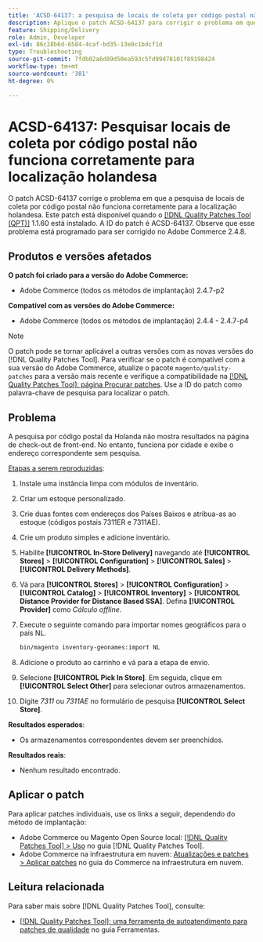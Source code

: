 ```yaml
---
title: 'ACSD-64137: a pesquisa de locais de coleta por código postal não funciona corretamente na localização holandesa'
description: Aplique o patch ACSD-64137 para corrigir o problema em que a pesquisa de locais de coleta por código postal não funciona corretamente para a localização holandesa.
feature: Shipping/Delivery
role: Admin, Developer
exl-id: 86c28b6d-6584-4caf-bd35-13e0c1bdcf1d
type: Troubleshooting
source-git-commit: 7fdb02a6d89d50ea593c5fd99d78101f89198424
workflow-type: tm+mt
source-wordcount: '381'
ht-degree: 0%

---
```


# ACSD-64137: Pesquisar locais de coleta por código postal não funciona corretamente para localização holandesa

O patch ACSD-64137 corrige o problema em que a pesquisa de locais de coleta por código postal não funciona corretamente para a localização holandesa. Este patch está disponível quando o [[!DNL Quality Patches Tool (QPT)]](/help/tools/quality-patches-tool/quality-patches-tool-to-self-serve-quality-patches.md) 1.1.60 está instalado. A ID do patch é ACSD-64137. Observe que esse problema está programado para ser corrigido no Adobe Commerce 2.4.8.

## Produtos e versões afetados

**O patch foi criado para a versão do Adobe Commerce:**

* Adobe Commerce (todos os métodos de implantação) 2.4.7-p2

**Compatível com as versões do Adobe Commerce:**

* Adobe Commerce (todos os métodos de implantação) 2.4.4 - 2.4.7-p4

>[!NOTE]
>
>O patch pode se tornar aplicável a outras versões com as novas versões do [!DNL Quality Patches Tool]. Para verificar se o patch é compatível com a sua versão do Adobe Commerce, atualize o pacote `magento/quality-patches` para a versão mais recente e verifique a compatibilidade na [[!DNL Quality Patches Tool]: página Procurar patches](https://experienceleague.adobe.com/tools/commerce-quality-patches/index.html?lang=pt-BR). Use a ID do patch como palavra-chave de pesquisa para localizar o patch.

## Problema

A pesquisa por código postal da Holanda não mostra resultados na página de check-out de front-end. No entanto, funciona por cidade e exibe o endereço correspondente sem pesquisa.

<u>Etapas a serem reproduzidas</u>:

1. Instale uma instância limpa com módulos de inventário.
1. Criar um estoque personalizado.
1. Crie duas fontes com endereços dos Países Baixos e atribua-as ao estoque (códigos postais 7311ER e 7311AE).
1. Crie um produto simples e adicione inventário.
1. Habilite **[!UICONTROL In-Store Delivery]** navegando até **[!UICONTROL Stores]** > **[!UICONTROL Configuration]** > **[!UICONTROL Sales]** > **[!UICONTROL Delivery Methods]**.
1. Vá para **[!UICONTROL Stores]** > **[!UICONTROL Configuration]** > **[!UICONTROL Catalog]** > **[!UICONTROL Inventory]** > **[!UICONTROL Distance Provider for Distance Based SSA]**. Defina **[!UICONTROL Provider]** como *Cálculo offline*.
1. Execute o seguinte comando para importar nomes geográficos para o país NL.

   ```bash
   bin/magento inventory-geonames:import NL
   ```

1. Adicione o produto ao carrinho e vá para a etapa de envio.
1. Selecione **[!UICONTROL Pick In Store]**. Em seguida, clique em **[!UICONTROL Select Other]** para selecionar outros armazenamentos.
1. Digite *7311* ou *7311AE* no formulário de pesquisa **[!UICONTROL Select Store]**.


**Resultados esperados**:

* Os armazenamentos correspondentes devem ser preenchidos.

**Resultados reais**:

* Nenhum resultado encontrado.

## Aplicar o patch

Para aplicar patches individuais, use os links a seguir, dependendo do método de implantação:

* Adobe Commerce ou Magento Open Source local: [[!DNL Quality Patches Tool] > Uso](/help/tools/quality-patches-tool/usage.md) no guia [!DNL Quality Patches Tool].
* Adobe Commerce na infraestrutura em nuvem: [Atualizações e patches > Aplicar patches](https://experienceleague.adobe.com/docs/commerce-cloud-service/user-guide/develop/upgrade/apply-patches.html?lang=pt-BR) no guia do Commerce na infraestrutura em nuvem.


## Leitura relacionada

Para saber mais sobre [!DNL Quality Patches Tool], consulte:

* [[!DNL Quality Patches Tool]: uma ferramenta de autoatendimento para patches de qualidade](/help/tools/quality-patches-tool/quality-patches-tool-to-self-serve-quality-patches.md) no guia Ferramentas.
